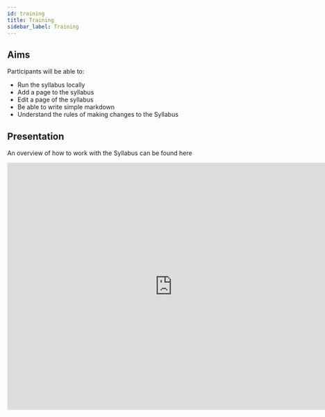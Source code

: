 ```yaml
---
id: training
title: Training
sidebar_label: Training
---
```


## Aims

Participants will be able to:

- Run the syllabus locally
- Add a page to the syllabus
- Edit a page of the syllabus
- Be able to write simple markdown
- Understand the rules of making changes to the Syllabus

## Presentation

An overview of how to work with the Syllabus can be found here

<iframe src="https://docs.google.com/presentation/d/e/2PACX-1vTqG_pb8IpUwl62Na1qec3oV9lXm23y_OOtwzX1EguRFfkcUVdfkj52H6PDqVToqmqwbBf2LiT6STZG/embed?start=false&loop=false&delayms=3000" frameborder="0" width="760" height="569" allowfullscreen="true" mozallowfullscreen="true" webkitallowfullscreen="true"></iframe>
